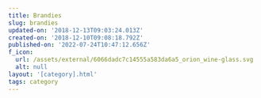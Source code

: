 ```yaml
---
title: Brandies
slug: brandies
updated-on: '2018-12-13T09:03:24.013Z'
created-on: '2018-12-10T09:08:18.792Z'
published-on: '2022-07-24T10:47:12.656Z'
f_icon:
  url: /assets/external/6066dadc7c14555a583da6a5_orion_wine-glass.svg
  alt: null
layout: '[category].html'
tags: category
---
```



